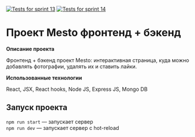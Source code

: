 [![Tests for sprint 13](https://github.com/akaevgeniy/express-mesto-gha/actions/workflows/tests-13-sprint.yml/badge.svg)](https://github.com/akaevgeniy/express-mesto-gha/actions/workflows/tests-13-sprint.yml) [![Tests for sprint 14](https://github.com/akaevgeniy/express-mesto-gha/actions/workflows/tests-14-sprint.yml/badge.svg)](https://github.com/akaevgeniy/express-mesto-gha/actions/workflows/tests-14-sprint.yml)

# Проект Mesto фронтенд + бэкенд

**Описание проекта**

Фронтенд + бэкенд проект Mesto: интерактивная страница, куда можно добавлять фотографии, удалять их и ставить лайки.

**Использованные технологии**

React, JSX, React hooks, Node JS, Express JS, Mongo DB

## Запуск проекта

`npm run start` — запускает сервер  
`npm run dev` — запускает сервер с hot-reload
